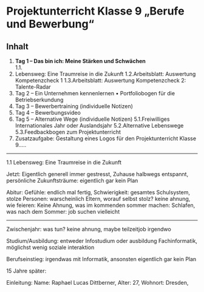 # Projektunterricht Klasse 9 „Berufe und Bewerbung“

## Inhalt
1. **Tag 1 – Das bin ich: Meine Stärken und Schwächen**\
   1.1.
2. Lebensweg: Eine Traumreise in die Zukunft
   1.2.Arbeitsblatt: Auswertung Kompetenzcheck 1
   1.3.Arbeitsblatt: Auswertung Kompetenzcheck 2: Talente-Radar
3. Tag 2 – Ein Unternehmen kennenlernen
   • Portfoliobogen für die Betriebserkundung
4. Tag 3 – Bewerbertraining (individuelle Notizen)
5. Tag 4 – Bewerbungsvideo
6. Tag 5 – Alternative Wege (individuelle Notizen)
   5.1.Freiwilliges Internationales Jahr oder Auslandsjahr
   5.2.Alternative Lebenswege
   5.3.Feedbackbogen zum Projektunterricht
7. Zusatzaufgabe: Gestaltung eines Logos für den Projektunterricht Klasse 9…..

---

1.1 Lebensweg: Eine Traumreise in die Zukunft

Jetzt:
Eigentlich generell immer gestresst,
Zuhause halbwegs entspannt,
persönliche Zukunftsträume: eigentlich gar kein Plan

Abitur:
Gefühle: endlich mal fertig,
Schwierigkeit: gesamtes Schulsystem,
stolze Personen: warscheinlich Eltern,
worauf selbst stolz? keine ahnung,
wie feieren: Keine Ahnung,
was im kommenden sommer machen: Schlafen,
was nach dem Sommer: job suchen vielleicht

---

Zwischenjahr:
was tun? keine ahnung, maybe teilzeitjob irgendwo

Studium/Ausbildung:
entweder Infostudium oder ausbildung Fachinformatik,
möglichst wenig soziale interaktion

Berufseinstieg:
irgendwas mit Informatik,
ansonsten eigentlich gar kein Plan

15 Jahre später:

Einleitung:
Name: Raphael Lucas Dittberner, Alter: 27, Wohnort: Dresden, 